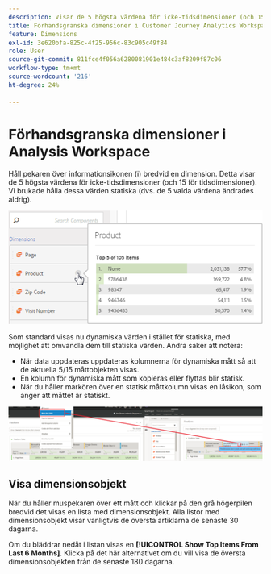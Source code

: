 ```yaml
---
description: Visar de 5 högsta värdena för icke-tidsdimensioner (och 15 för tidsdimensioner).
title: Förhandsgranska dimensioner i Customer Journey Analytics Workspace
feature: Dimensions
exl-id: 3e620bfa-825c-4f25-956c-83c905c49f84
role: User
source-git-commit: 811fce4f056a6280081901e484c3af8209f87c06
workflow-type: tm+mt
source-wordcount: '216'
ht-degree: 24%

---
```


# Förhandsgranska dimensioner i Analysis Workspace

Håll pekaren över informationsikonen (i) bredvid en dimension. Detta visar de 5 högsta värdena för icke-tidsdimensioner (och 15 för tidsdimensioner). Vi brukade hålla dessa värden statiska (dvs. de 5 valda värdena ändrades aldrig).

![De fem vanligaste värdena för icke-tidsdimensioner.](assets/dimension-preview.png)

Som standard visas nu dynamiska värden i stället för statiska, med möjlighet att omvandla dem till statiska värden. Andra saker att notera:

* När data uppdateras uppdateras kolumnerna för dynamiska mått så att de aktuella 5/15 måttobjekten visas.
* En kolumn för dynamiska mått som kopieras eller flyttas blir statisk.
* När du håller markören över en statisk måttkolumn visas en låsikon, som anger att måttet är statiskt.

![Popup-Dimension för kolumnkolumn som markerar låsikonen.](assets/dimension_static.png)

## Visa dimensionsobjekt

När du håller muspekaren över ett mått och klickar på den grå högerpilen bredvid det visas en lista med dimensionsobjekt. Alla listor med dimensionsobjekt visar vanligtvis de översta artiklarna de senaste 30 dagarna.

Om du bläddrar nedåt i listan visas en **[!UICONTROL Show Top Items From Last 6 Months]**. Klicka på det här alternativet om du vill visa de översta dimensionsobjekten från de senaste 180 dagarna.
